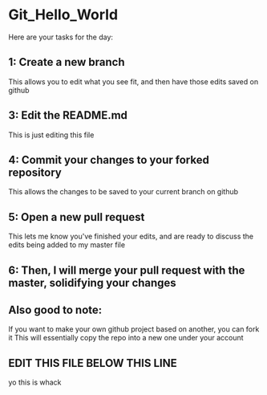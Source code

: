 # Git_Hello_World

Here are your tasks for the day:

1: Create a new branch
- 
This allows you to edit what you see fit, and then have those edits saved on github

3: Edit the README.md
- 
This is just editing this file

4: Commit your changes to your forked repository
- 
This allows the changes to be saved to your current branch on github

5: Open a new pull request
-
This lets me know you've finished your edits, and are ready to discuss the edits being added to my master file

6: Then, I will merge your pull request with the master, solidifying your changes
- 


Also good to note: 
- 
If you want to make your own github project based on another, you can fork it
This will essentially copy the repo into a new one under your account

EDIT THIS FILE BELOW THIS LINE
------------------------------------------------------------------------------
yo this is whack 
